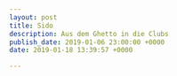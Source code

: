 ```yaml
---
layout: post
title: Sido
description: Aus dem Ghetto in die Clubs
publish_date: 2019-01-06 23:00:00 +0000
date: 2019-01-18 13:39:57 +0000

---
```


